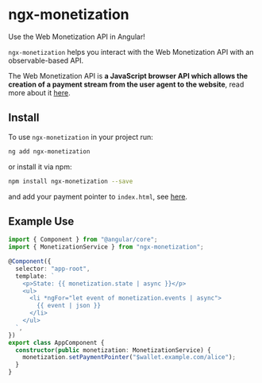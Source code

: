 # ngx-monetization

Use the Web Monetization API in Angular!

`ngx-monetization` helps you interact with the Web Monetization API with an observable-based API.

The Web Monetization API is
**a JavaScript browser API which allows the creation of a payment stream from the user agent to the website**, read more about it [here](https://webmonetization.org/).

## Install

To use `ngx-monetization` in your project run:

```bash
ng add ngx-monetization
```

or install it via npm:

```bash
npm install ngx-monetization --save
```

and add your payment pointer to `index.html`, see [here](https://webmonetization.org/docs/getting-started).

## Example Use

```typescript
import { Component } from "@angular/core";
import { MonetizationService } from "ngx-monetization";

@Component({
  selector: "app-root",
  template: `
    <p>State: {{ monetization.state | async }}</p>
    <ul>
      <li *ngFor="let event of monetization.events | async">
        {{ event | json }}
      </li>
    </ul>
  `,
})
export class AppComponent {
  constructor(public monetization: MonetizationService) {
    monetization.setPaymentPointer("$wallet.example.com/alice");
  }
}
```
